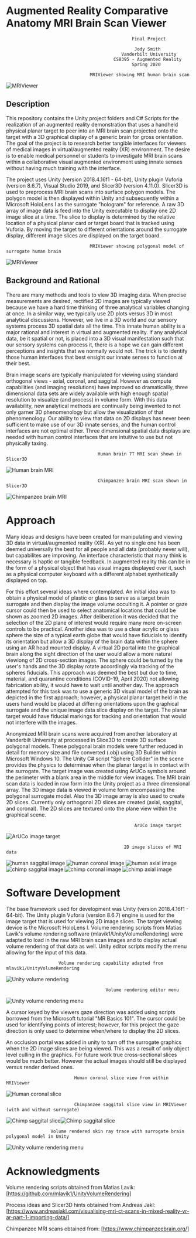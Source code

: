 # Augmented Reality Comparative Anatomy MRI Brain Scan Viewer
                                                    Final Project

                                                     Jody Smith
                                                Vanderbilt University
                                             CS8395 - Augmented Reality
                                                    Spring 2020

                                    MRIViewer showing MRI human brain scan
![MRIViewer](doc/graphics/20200414_142244_HoloLens.jpg)

## Description

This repository contains the Unity project folders and C# Scripts for the realization of an augmented reality demonstration that uses a handheld physical planar target to peer into an MRI brain scan projected onto the target with a 3D graphical display of a generic brain for gross orientation.  The goal of the project is to research better tangible interfaces for viewers of medical images in virtual/augmented reality (XR) environment.  The desire is to enable medical personnel or students to investigate MRI brain scans within a collaborative visual augmented environment using innate senses without having much training with the interface.  

The project uses Unity (version 2018.4.16f1 - 64-bit), Unity plugin Vuforia (version 8.6.7), Visual Studio 2019, and Slicer3D (version 4.11.0).  Slicer3D is used to preprocess MRI brain scans into surface polygon models.  The polygon model is then displayed within Unity and subsequently within a Microsoft HoloLens I as the surrogate "hologram" for reference.  A raw 3D array of image data is feed into the Unity executable to display one 2D image slice at a time.  The slice to display is determined by the relative location of a physical planar card or target board that is tracked using Vuforia. By moving the target to different orientations around the surrogate display, different image slices are displayed on the target board.

                                    MRIViewer showing polygonal model of surrogate human brain
![MRIViewer](doc/graphics/20200414_143426_HoloLens.jpg)

## Background and Rational

There are many methods and tools to view 3D imaging data.  When precise measurements are desired, rectified 2D images are typically viewed because we have a hard time thinking of three analytical variables changing at once.  In a similar way, we typically use 2D plots versus 3D in most analytical discussions.  However, we live in a 3D world and our sensory systems process 3D spatial data all the time.  This innate human ability is a major rational and interest in virtual and augmented reality.  If any analytical data, be it spatial or not, is placed into a 3D visual manifestation such that our sensory systems can process it, there is a hope we can gain different perceptions and insights that we normally would not. The trick is to identify those human interfaces that best ensight our innate senses to function at their best.

Brain image scans are typically manipulated for viewing using standard orthogonal views - axial, coronal, and saggital.  However as compute capabilities (and imaging resolutions) have improved so dramaticallly, three dimensional data sets are widely available with high enough spatial resolution to visualize (and process) in volume form.  With this data availability, new analytical methods are continually being invented to not only garner 3D phenomenology but allow the visualization of that phenomenology.  Our ability to view that data on 2D displays has never been sufficient to make use of our 3D innate senses, and the human control interfaces are not optimal either.  Three dimensional spatial data displays are needed with human control interfaces that are intuitive to use but not physically taxing.

                                       Human brain 7T MRI scan shown in Slicer3D
![Human brain MRI](doc/graphics/slicer3D_human.png)

                                       Chimpanzee brain MRI scan shown in Slicer3D
![Chimpanzee brain MRI](doc/graphics/slicer3D_chimp.png)


# Approach

Many ideas and designs have been created for manipulating and viewing 3D data in virtual/augmented reality (XR).  As yet no single one has been deemed universally the best for all people and all data (probably never will), but capabilites are improving.  An interface characteristic that many think is necessary is haptic or tangible feedback.  In augmented reality this can be in the form of a physical object that has visual images displayed over it, such as a physical computer keyboard with a different alphabet synthetically displayed on top.

For this effort several ideas where contemplated.  An initial idea was to obtain a physical model of plastic or glass to serve as a target brain surrogate and then display the image volume occulting it.  A pointer or gaze cursor could then be used to select anatomical locations that could be shown as zoomed 2D images.  After deliberation it was decided that the selection of the 2D plane of interest would require many more on-screen controls to be practical.  Another idea was to use a clear acrylic or glass sphere the size of a typical earth globe that would have fiducials to identify its orientation but allow a 3D display of the brain data within the sphere using an AR head mounted display.  A virtual 2D portal into the graphical brain along the sight direction of the user would allow a more natural viewiong of 2D cross-section images.  The sphere could be turned by the user's hands and the 3D display rotate accordingly via tracking of the spheres fiducials.  This approach was deemed the best but due to time, material, and quarantine conditions (COVID-19, April 2020) not allowing fabrication ability, it would have to wait until another day.  The approach attempted for this task was to use a generic 3D visual model of the brain as depicted in the first approach; however, a physical planar target held in the users hand would be placed at differing orientations upon the graphical surrogate and the unique image data slice display on the target.  The planar target would have fiducial markings for tracking and orientation that would not interfere with the images.

Anonymized MRI brain scans were acquired from another laboratory at Vanderbilt University at processed in Slice3D to create 3D surface polygonal models.  These polygonal brain models were further reduced in detail for memory size and file converted (.obj) using 3D Builder within Microsoft Windows 10. The Unity C# script "Sphere Collider" in the scene provides the physics to determinae when the planar target is in contact with the surrogate.  The target image was created using ArUCo symbols around the perimeter with a blank area in the middle for view images.  The MRI brain scan data is loaded in raw form into the Unity project as a three dimensional array.  The 3D image data is viewed in volume form encompassing the polygonal surrogate model.  Also the 3D image array is also used to create 2D slices.  Currently only orthogonal 2D slices are created (axial, saggital, and coronal).  The 2D slices are textured onto the plane view within the graphical scene.

                                                     ArUCo image target
![ArUCo image target](doc/graphics/target2_300dpi.png)

                                                 2D image slices of MRI data

![human saggital image](doc/graphics/Konrad_sag.png) ![human coronal image](doc/graphics/Konrad_cor.png) ![human axial image](doc/graphics/Konrad_axl.png) 
![chimp saggital image](doc/graphics/Male_Iyk_sag.png) 
![chimp coronal image](doc/graphics/Male_Iyk_cor.png) 
![chimp axial image](doc/graphics/Male_Iyk_axl.png)


# Software Development

The base framework used for development was Unity (version 2018.4.16f1 - 64-bit). The Unity plugin Vuforia (version 8.6.7) engine is used for the image target that is used for viewing 2D image slices.  The target viewing device is the Microsoft HoloLens I.  Volume rendering scripts from Matias Lavik's volume rendering software (mlavik1/UnityVolumeRendering) were adapted to load in the raw MRI brain scan images and to display actual volume rendering of that data as well.  Unity editor scripts modify the menu allowing for the input of this data.

                        Volume rendering capability adapted from mlavik1/UnityVolumeRendering
![Unity volume rendering](doc/graphics/unity_volrender.png)


                                          Volume rendering editor menu
![Unity volume rendering menu](doc/graphics/Vol_render_menu.png)

A cursor keyed by the viewers gaze direction was added using scripts borrowed from the Microsoft tutorial "MR Basics 101".  The cursor could be used for identifying points of interest; however, for this project the gaze direction is only used to determine when/where to display the 2D slices.

An occlusion portal was added in unity to turn off the surrogate graphics when the 2D image slices are being viewed.  This was a result of only object level culling in the graphics.  For future work true cross-sectional slices would be much better. However the actual images should still be displayed versus render derived ones.

                              Human coronal slice view from within MRIViewer
![Human coronal slice](doc/graphics/20200414_144631_HoloLens.jpg)

                              Chimpanzee saggital slice view in MRIViewer (with and without surrogate)
![Chimp saggital slice](doc/graphics/20200414_144631_HoloLens.jpg)![Chimp saggital slice](doc/graphics/20200414_155957_HoloLens.jpg)



                     Volume rendered skin ray trace with surrogate brain polygonal model in Unity
![Unity volume rendering menu](doc/graphics/20200414_160102_HoloLens.jpg)


# Acknowledgments

Volume rendering scripts obtained from Matias Lavik:
[https://github.com/mlavik1/UnityVolumeRendering]

Process ideas and Slicer3D hints obtained from Andreas Jakl:
[https://www.andreasjakl.com/visualising-mri-ct-scans-in-mixed-reality-vr-ar-part-1-importing-data/]

Chimpanzee MRI scans obtained from:
[https://www.chimpanzeebrain.org/]